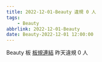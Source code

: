 ```yaml
---
title: 2022-12-01-Beauty 違規 0 人
tags:
    - Beauty
abbrlink: 2022-12-01-Beauty
date: Beauty-2022-12-01 12:00:00
---
```

Beauty 板 [板規連結](https://www.ptt.cc/bbs/Beauty/M.1630069980.A.84B.html)
昨天違規 0 人
